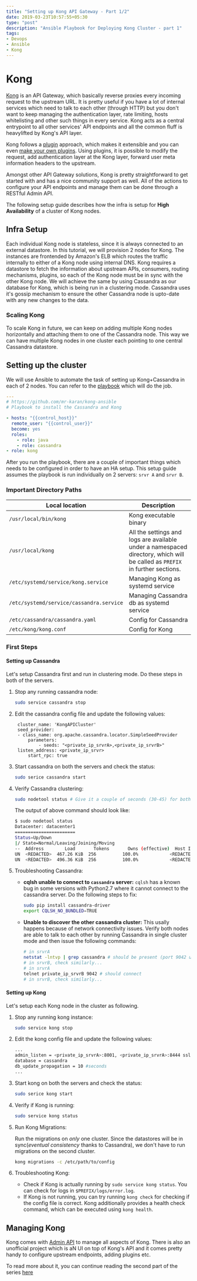 ```yaml
---
title: "Setting up Kong API Gateway - Part 1/2"
date: 2019-03-23T10:57:55+05:30
type: "post"
description: "Ansible Playbook for Deploying Kong Cluster - part 1"
tags:
- Devops
- Ansible
- Kong
---
```


# Kong

[Kong](https://konghq.com/) is an API Gateway, which basically reverse proxies every incoming request to the upstream URL. It is pretty useful if you have a lot of internal services which need to talk to each other (through HTTP) but you don't want to keep managing the authentication layer, rate limiting, hosts whitelisting and other such things in every service. Kong acts as a central entrypoint to all other services' API endpoints and all the common fluff is heavylifted by Kong's API layer.

Kong follows a [plugin](https://docs.konghq.com/hub/) approach, which makes it extensible and you can even [make your own plugins](https://docs.konghq.com/1.0.x/plugin-development/). Using plugins, it is possible to modify the request,
add authentication layer at the Kong layer, forward user meta information headers to the upstream.

Amongst other API Gateway solutions, Kong is pretty straightforward to get started with and has a nice community support as well. All of the actions to configure your API endpoints and manage them can be done through a RESTful Admin API.

The following setup guide describes how the infra is setup for **High Availability** of a cluster of Kong nodes.

## Infra Setup

Each individual Kong node is stateless, since it is always connected to an external datastore. In this tutorial, we will provision 2 nodes for Kong. The instances are frontended by Amazon's ELB which routes the traffic internally to either of a Kong node using internal DNS. Kong requires a datastore to fetch the information about upstream APIs, consumers, routing mechanisms, plugins, so each of the Kong node must be in sync with the other Kong node. We will achieve the same by using Cassandra as our database for Kong, which is being run in a clustering mode. Cassandra uses it's gossip mechanism to ensure the other Cassandra node is upto-date with any new changes to the data.

### Scaling Kong

To scale Kong in future, we can keep on adding multiple Kong nodes horizontally and attaching them to one of the Cassandra node. This way we can have multiple Kong nodes in one cluster each pointing to one central Cassandra datastore.

## Setting up the cluster

We will use Ansible to automate the task of setting up Kong+Cassandra in each of 2 nodes. You can refer to the [playbook](https://github.com/mr-karan/kong-ansible) which will do the job.

```yml
---
# https://github.com/mr-karan/kong-ansible
# Playbook to install the Cassandra and Kong

- hosts: "{{control_host}}"
  remote_user: "{{control_user}}"
  become: yes
  roles:
    - role: java
    - role: cassandra
- role: kong
```


After you run the playbook, there are a couple of important things which needs to be configured in order to have an HA setup. This setup guide
assumes the playbook is run individually on 2 servers: `srvr A` and `srvr B`.

### Important Directory Paths

| Local location  | Description |
| --------------  | ----- |
| `/usr/local/bin/kong`   | Kong executable binary |
| `/usr/local/kong`   | All the settings and logs are available under a namespaced directory, which will be called as `PREFIX` in further sections. |
| `/etc/systemd/service/kong.service`| Managing Kong as systemd service |
| `/etc/systemd/service/cassandra.service`| Managing Cassandra db as systemd service |
| `/etc/cassandra/cassandra.yaml`   | Config for Cassandra |
| `/etc/kong/kong.conf` | Config for Kong |

### First Steps

#### Setting up Cassandra

Let's setup Cassandra first and run in clustering mode. Do these steps in both of the servers.

1. Stop any running cassandra node:

    ```bash
    sudo service cassandra stop
    ```

2. Edit the cassandra config file and update the following values:

        cluster_name: 'KongAPICluster'
        seed_provider:
        - class_name: org.apache.cassandra.locator.SimpleSeedProvider
            parameters:
                - seeds: "<private_ip_srvrA>,<private_ip_srvrB>"
        listen_address: <private_ip_srvr>
            start_rpc: true

3. Start cassandra on both the servers and check the status:

    ```bash
    sudo serice cassandra start
    ```

4. Verify Cassandra clustering:

    ```bash
    sudo nodetool status # Give it a couple of seconds (30-45) for both nodes to warm up and discover each other.
    ```

    The output of above command should look like:

    ```bash
    $ sudo nodetool status
    Datacenter: datacenter1
    =======================
    Status=Up/Down
    |/ State=Normal/Leaving/Joining/Moving
    --  Address        Load       Tokens       Owns (effective)  Host ID   Rack
    UN  <REDACTED>  467.26 KiB  256          100.0%            <REDACTED>  rack1
    UN  <REDACTED>  496.36 KiB  256          100.0%            <REDACTED>  rack1
    ```

5. Troubleshooting Cassandra:

    - **cqlsh unable to connect to `cassandra` server:**
        `cqlsh` has a known bug in some versions with Python2.7 where it cannot connect to the cassandra server. Do the following steps to fix:

        ```bash
        sudo pip install cassandra-driver
        export CQLSH_NO_BUNDLED=TRUE
        ```

    - **Unable to discover the other cassandra cluster:**
        This usally happens because of network connectivity issues. Verify both nodes are able to talk to each other by running Cassandra in single cluster mode and then issue the following commands:

        ```bash
        # in srvrA
        netstat -lntvp | grep cassandra # should be present (port 9042 usually)
        # in srvrB, check similarly...
        # in srvrA
        telnet private_ip_srvrB 9042 # should connect
        # in srvrB, check similarly...
        ```

#### Setting up Kong

Let's setup each Kong node in the cluster as following.

1. Stop any running kong instance:

    ```bash
    sudo service kong stop
    ```

2. Edit the kong config file and update the following values:

    ```bash
    ...
    admin_listen = <private_ip_srvrA>:8001, <private_ip_srvrA>:8444 ssl
    database = cassandra
    db_update_propagation = 10 #seconds
    ...
    ```

3. Start kong on both the servers and check the status:

    ```bash
    sudo serice kong start
    ```

4. Verify if Kong is running:

    ```bash
    sudo service kong status
    ```

5. Run Kong Migrations:

    Run the migrations on *only* one cluster. Since the datastores will be in sync(_eventual consistency_ thanks to Cassandra), we don't have to run migrations on the second cluster.

    ```bash
    kong migrations -c /etc/path/to/config
    ```

6. Troubleshooting Kong:

    - Check if Kong is actually running by `sudo service kong status`. You can check for logs in `$PREFIX/logs/error.log`.
    - If Kong is not running, you can try running `kong check` for checking if the config file is correct. Kong additionally provides a health check command, which can be executed using `kong health`.

## Managing Kong

Kong comes with [Admin API](https://docs.konghq.com/1.0.x/admin-api/) to manage all aspects of Kong. There is also an unofficial project which is aN UI on top of Kong's API and it comes pretty handy to configure upstream endpoints, adding plugins etc.

To read more about it, you can continue reading the second part of the series [here](/posts/setting-up-kong-part-2)
